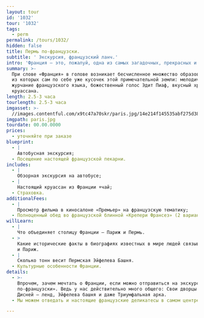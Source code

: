 ```yaml
---
layout: tour
id: '1032'
tour: '1032'
tags:
  - perm
permalink: /tours/1032/
hidden: false
title: Пермь по-французски.
subtitle: ' Экскурсия, французский ланч.'
intro: 'Франция – это, пожалуй, одна из самых загадочных, прекрасных и желанных стран.'
summary: >-
  При слове «Франция» в голове возникает бесчисленное множество образов, каждый
  из которых сам по себе уже кусочек этой примечательной земли: мелодичное
  журчание французского языка, божественный голос Эдит Пиаф, вкусный хруст
  круассана.
length: 2.5-3 часа
tourlength: 2.5-3 часа
imgasset: >-
  //images.contentful.com/x9tc47a70skr/paris.jpg/14e214f145535abf275d38e2a11363d9/paris.jpg
imgpath: paris.jpg
tourdate: 00.00.0000
prices:
  - уточняйте при заказе
blueprint:
  - |
    Автобусная экскурсия;
  - Посещение настоящей французской пекарни.
includes:
  - |
    Обзорная экскурсия на автобусе;
  - |
    Настоящий круассан из Франции +чай;
  - Страховка.
additionalFees:
  - |
    Просмотр фильма в киносалоне «Премьер» на французскую тематику;
  - Полноценный обед во французской блинной «Крепери Франсез» (2 варианта)
willLearn:
  - |
    Что объединяет столицу Франции – Париж и Пермь.
  - >
    Какие исторические факты в биографиях известных в мире людей связывают Пермь
    и Париж.
  - |
    Сколько тонн весит Пермская Эйфелева Башня.
  - Культурные особенности Франции.
details:
  - >-
    Впрочем, зачем мечтать о Франции, если можно отправиться на экскурсию «Пермь
    по-французски». Ведь у нас действительно много общего: Свои дворцы и замки,
    Дисней – ленд, Эйфелева башня и даже Триумфальная арка.
  - Мы можем отведать и настоящие французские деликатесы в самом центре Перми.

---
```

